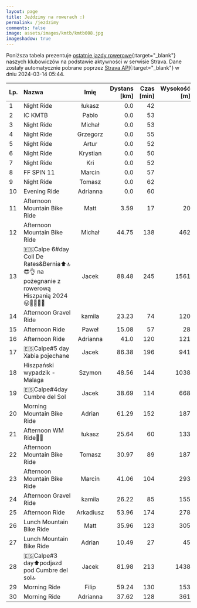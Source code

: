 ```yaml
---
layout: page
title: Jeździmy na rowerach :)
permalink: /jezdzimy
comments: false
image: assets/images/kmtb/kmtb008.jpg
imageshadow: true
---
```


Poniższa tabela prezentuje [ostatnie jazdy rowerowe](https://www.strava.com/clubs/336381){:target="_blank"} naszych klubowiczów na podstawie aktywności w serwisie Strava. Dane zostały automatycznie pobrane poprzez [Strava API](https://developers.strava.com/docs/reference/#api-Clubs-getClubActivitiesById){:target="_blank"} w dniu 2024-03-14 05:44.

Lp. | Nazwa | Imię | Dystans [km] | Czas [min] | Wysokość [m]
:--- | :--- | :---: | ---: | ---: | ---:
1|Night Ride|łukasz|0.0|42|
2|IC KMTB|Pablo|0.0|53|
3|Night Ride|Michał|0.0|53|
4|Night Ride|Grzegorz|0.0|55|
5|Night Ride|Artur|0.0|52|
6|Night Ride|Krystian|0.0|50|
7|Night Ride|Kri|0.0|52|
8|FF SPIN 11|Marcin|0.0|57|
9|Night Ride|Tomasz|0.0|62|
10|Evening Ride|Adrianna|0.0|60|
11|Afternoon Mountain Bike Ride|Matt|3.59|17|20
12|Afternoon Mountain Bike Ride|Michał|44.75|138|462
13|🇪🇸Calpe 6#day Coll De Rates&Bernia⬆️🔝😎👌 na pożegnanie z rowerową Hiszpanią 2024😛🚴‍♂️🍊🍋|Jacek|88.48|245|1561
14|Afternoon Gravel Ride|kamila|23.23|74|120
15|Afternoon Ride|Paweł|15.08|57|28
16|Afternoon Ride|Adrianna|41.0|120|121
17|🇪🇸Calpe#5 day Xabia pojechane|Jacek|86.38|196|941
18|Hiszpański wypadzik - Malaga|Szymon|48.56|144|1038
19|🇪🇸Calpe#4day Cumbre del Sol|Jacek|38.69|114|668
20|Morning Mountain Bike Ride|Adrian|61.29|152|187
21|Afternoon WM Ride💨🍃|łukasz|25.64|60|133
22|Afternoon Mountain Bike Ride|Tomasz|30.97|89|187
23|Afternoon Mountain Bike Ride|Marcin|41.06|104|293
24|Afternoon Gravel Ride|kamila|26.22|85|155
25|Afternoon Ride|Arkadiusz|53.96|174|278
26|Lunch Mountain Bike Ride|Matt|35.96|123|305
27|Lunch Mountain Bike Ride|Adrian|10.49|27|45
28|🇪🇸Calpe#3 day⬆️podjazd pod Cumbre del sol🔝|Jacek|81.98|213|1438
29|Morning Ride|Filip|59.24|130|153
30|Morning Ride|Adrianna|37.62|128|361
